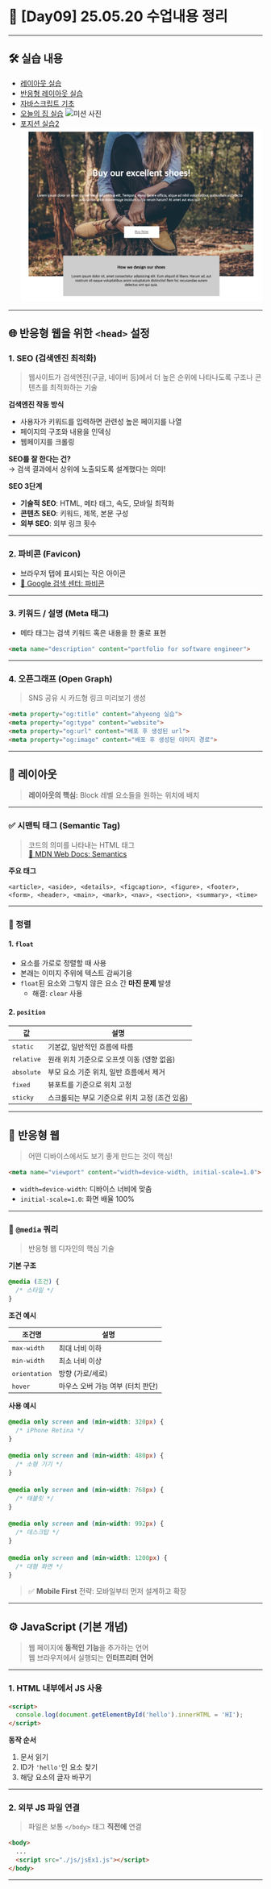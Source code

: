 
# 📘 [Day09] 25.05.20 수업내용 정리

---

## 🛠️ 실습 내용

- [레이아웃 실습](layoutEx1.html)  
- [반응형 레이아웃 실습](layoutEx2.html)
- [자바스크립트 기초](jsEx1.html)
- [오늘의 집 실습](positionEx1.html)
![미션 사진](./img/완료화면사진1.gif.sb-244452c4-UxL8XH)
- [포지션 실습2](test.html)
![미션 사진](./img/완료화면사진2.png)


---

## 🌐 반응형 웹을 위한 `<head>` 설정

### 1. SEO (검색엔진 최적화)

> 웹사이트가 검색엔진(구글, 네이버 등)에서 더 높은 순위에 나타나도록 구조나 콘텐츠를 최적화하는 기술

**검색엔진 작동 방식**
- 사용자가 키워드를 입력하면 관련성 높은 페이지를 나열
- 페이지의 구조와 내용을 인덱싱
- 웹페이지를 크롤링

**SEO를 잘 한다는 건?**  
→ 검색 결과에서 상위에 노출되도록 설계했다는 의미!

**SEO 3단계**
- **기술적 SEO**: HTML, 메타 태그, 속도, 모바일 최적화
- **콘텐츠 SEO**: 키워드, 제목, 본문 구성
- **외부 SEO**: 외부 링크 횟수

---

### 2. 파비콘 (Favicon)

- 브라우저 탭에 표시되는 작은 아이콘  
- [🔗 Google 검색 센터: 파비콘](https://developers.google.com/search/docs/appearance/favicon-in-search?hl=ko)

---

### 3. 키워드 / 설명 (Meta 태그)

- 메타 태그는 검색 키워드 혹은 내용을 한 줄로 표현  
```html
<meta name="description" content="portfolio for software engineer">
```

---

### 4. 오픈그래프 (Open Graph)

> SNS 공유 시 카드형 링크 미리보기 생성

```html
<meta property="og:title" content="ahyeong 실습">
<meta property="og:type" content="website">
<meta property="og:url" content="배포 후 생성된 url">
<meta property="og:image" content="배포 후 생성된 이미지 경로">
```

---

## 📐 레이아웃

> **레이아웃의 핵심:** Block 레벨 요소들을 원하는 위치에 배치

---

### ✅ 시맨틱 태그 (Semantic Tag)

> 코드의 의미를 나타내는 HTML 태그  
> [🔗 MDN Web Docs: Semantics](https://developer.mozilla.org/ko/docs/Glossary/Semantics)

**주요 태그**
```
<article>, <aside>, <details>, <figcaption>, <figure>, <footer>, 
<form>, <header>, <main>, <mark>, <nav>, <section>, <summary>, <time>
```

---

### 🧭 정렬

#### 1. `float`
- 요소를 가로로 정렬할 때 사용
- 본래는 이미지 주위에 텍스트 감싸기용
- `float`된 요소와 그렇지 않은 요소 간 **마진 문제** 발생
  - 해결: `clear` 사용

#### 2. `position`

| 값 | 설명 |
|--|--|
| `static` | 기본값, 일반적인 흐름에 따름 |
| `relative` | 원래 위치 기준으로 오프셋 이동 (영향 없음) |
| `absolute` | 부모 요소 기준 위치, 일반 흐름에서 제거 |
| `fixed` | 뷰포트를 기준으로 위치 고정 |
| `sticky` | 스크롤되는 부모 기준으로 위치 고정 (조건 있음) |

---

## 📱 반응형 웹

> 어떤 디바이스에서도 보기 좋게 만드는 것이 핵심!

```html
<meta name="viewport" content="width=device-width, initial-scale=1.0">
```

- `width=device-width`: 디바이스 너비에 맞춤  
- `initial-scale=1.0`: 화면 배율 100%

---

### 🎯 `@media` 쿼리

> 반응형 웹 디자인의 핵심 기술

**기본 구조**
```css
@media (조건) {
  /* 스타일 */
}
```

**조건 예시**

| 조건명 | 설명 |
|--------|------|
| `max-width` | 최대 너비 이하 |
| `min-width` | 최소 너비 이상 |
| `orientation` | 방향 (가로/세로) |
| `hover` | 마우스 오버 가능 여부 (터치 판단) |

**사용 예시**
```css
@media only screen and (min-width: 320px) {
  /* iPhone Retina */
}

@media only screen and (min-width: 480px) {
  /* 소형 기기 */
}

@media only screen and (min-width: 768px) {
  /* 태블릿 */
}

@media only screen and (min-width: 992px) {
  /* 데스크탑 */
}

@media only screen and (min-width: 1200px) {
  /* 대형 화면 */
}
```

> ✅ **Mobile First** 전략: 모바일부터 먼저 설계하고 확장

---

## ⚙️ JavaScript (기본 개념)

> 웹 페이지에 **동적인 기능**을 추가하는 언어  
> 웹 브라우저에서 실행되는 **인터프리터 언어**

---

### 1. HTML 내부에서 JS 사용

```html
<script>
  console.log(document.getElementById('hello').innerHTML = 'HI');
</script>
```

**동작 순서**
1. 문서 읽기
2. ID가 `'hello'`인 요소 찾기
3. 해당 요소의 글자 바꾸기

---

### 2. 외부 JS 파일 연결

> 파일은 보통 `</body>` 태그 **직전에** 연결

```html
<body>
  ...
  <script src="./js/jsEx1.js"></script>
</body>
```

---
